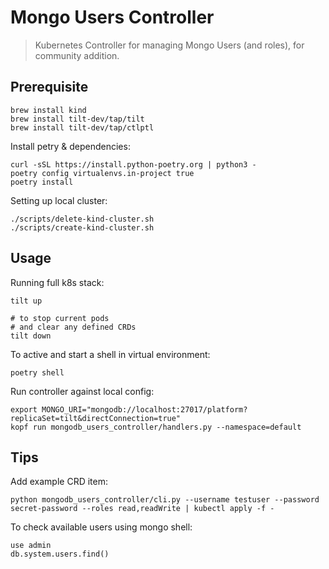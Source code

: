 # Mongo Users Controller

> Kubernetes Controller for managing Mongo Users (and roles), for community addition.

## Prerequisite

```
brew install kind
brew install tilt-dev/tap/tilt
brew install tilt-dev/tap/ctlptl
```

Install petry & dependencies:

```
curl -sSL https://install.python-poetry.org | python3 -
poetry config virtualenvs.in-project true
poetry install
```

Setting up local cluster:

```
./scripts/delete-kind-cluster.sh
./scripts/create-kind-cluster.sh
```

## Usage

Running full k8s stack:

```
tilt up

# to stop current pods
# and clear any defined CRDs
tilt down
```

To active and start a shell in virtual environment:

```
poetry shell
```

Run controller against local config:

```
export MONGO_URI="mongodb://localhost:27017/platform?replicaSet=tilt&directConnection=true"
kopf run mongodb_users_controller/handlers.py --namespace=default
```


## Tips

Add example CRD item:

```
python mongodb_users_controller/cli.py --username testuser --password secret-password --roles read,readWrite | kubectl apply -f -
```

To check available users using mongo shell:

```
use admin
db.system.users.find()
```